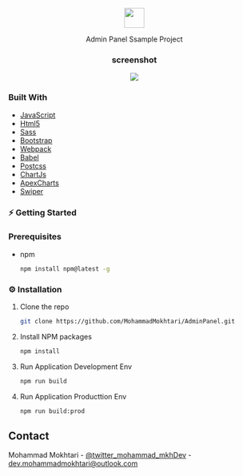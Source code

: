 <!-- PROJECT LOGO -->
<br />
<div align="center">
  <a href="https://github.com/github_username/repo_name">
    <img src="https://docs.google.com/uc?id=1ZqPpEVdp_VWZb1glm1k3gYmNgbtpVhuA" height="40px">
  </a>
  
Admin Panel Ssample Project
  
<h3 align="center">screenshot</h3>

  <p align="center">
    <img src="https://docs.google.com/uc?id=1akCTIa27hbVRySDc9K5xsZ3OxFTrEyIa">
  </p>
  
</div>

### Built With

* [JavaScript](https://www.javascript.com/)
* [Html5](https://developer.mozilla.org/en-US/docs/Web/HTML)
* [Sass](https://sass-lang.com/)
* [Bootstrap](https://getbootstrap.com)
* [Webpack](https://webpack.js.org/)
* [Babel](https://babeljs.io/)
* [Postcss](https://postcss.org/)
* [ChartJs](https://www.chartjs.org/)
* [ApexCharts](https://apexcharts.com/)
* [Swiper](https://swiperjs.com/)


<!-- GETTING STARTED -->
### ⚡️ Getting Started

### Prerequisites
* npm
  ```sh
  npm install npm@latest -g
  ```

### ⚙️  Installation

1. Clone the repo
   ```sh
   git clone https://github.com/MohammadMokhtari/AdminPanel.git
   ```
2. Install NPM packages
   ```sh
   npm install
   ```
3. Run Application Development Env
   ```sh
   npm run build
   ```
4. Run Application Producttion Env
   ```sh
   npm run build:prod
   ```

<!-- CONTACT -->
## Contact

Mohammad Mokhtari - [@twitter_mohammad_mkhDev](https://twitter.com/mohammad_mkhDev) - dev.mohammadmokhtari@outlook.com





